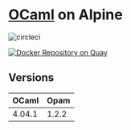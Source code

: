 # [OCaml](http://ocaml.org/) on Alpine

![circleci][circleci]

[![Docker Repository on Quay](https://quay.io/repository/vektorcloud/ocaml/status "Docker Repository on Quay")](https://quay.io/repository/vektorcloud/ocaml)

## Versions

 OCaml  | Opam 
--------|-------
 4.04.1 | 1.2.2 

[circleci]: https://img.shields.io/circleci/build/gh/vektorcloud/ocaml?color=1dd6c9&logo=CircleCI&logoColor=1dd6c9&style=for-the-badge "ocaml"
